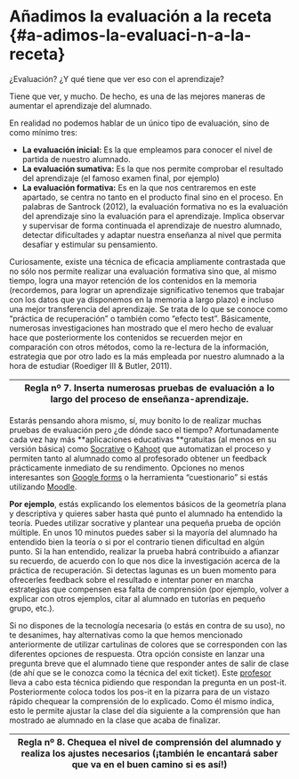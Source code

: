 # Añadimos la evaluación a la receta {#a-adimos-la-evaluaci-n-a-la-receta}

¿Evaluación? ¿Y qué tiene que ver eso con el aprendizaje?

Tiene que ver, y mucho. De hecho, es una de las mejores maneras de aumentar el aprendizaje del  alumnado.

En realidad no podemos hablar de un único tipo de evaluación, sino de como mínimo tres:

* **La evaluación inicial:**  Es la que empleamos para conocer el nivel de partida de nuestro alumnado.
* **La evaluación sumativa:** Es la que nos permite comprobar el resultado del aprendizaje \(el famoso examen final, por ejemplo\)
* **La evaluación formativa:** Es en la que nos centraremos en este apartado, se centra no tanto en el producto final sino en el proceso. En palabras de Santrock \(2012\), la evaluación formativa no es la evaluación del aprendizaje sino la evaluación para el aprendizaje. Implica observar y supervisar de forma continuada el aprendizaje de nuestro alumnado, detectar dificultades y adaptar nuestra enseñanza al nivel que permita desafiar  y estimular su pensamiento.

Curiosamente, existe una técnica de eficacia ampliamente contrastada que no sólo nos permite realizar una evaluación formativa sino que, al mismo tiempo, logra una mayor retención de los contenidos en la memoria \(recordemos, para lograr un aprendizaje significativo tenemos que trabajar con los datos que ya disponemos en la memoria a largo plazo\) e incluso una mejor transferencia del aprendizaje. Se trata de lo que se conoce como “práctica de recuperación” o también como “efecto test”. Básicamente, numerosas investigaciones han mostrado que el mero hecho de evaluar hace que posteriormente los contenidos se recuerden mejor en comparación con otros métodos, como la re-lectura de la información, estrategia que por otro lado es la más empleada por nuestro alumnado a la hora de estudiar \(Roediger III & Butler, 2011\).

| Regla nº 7. Inserta numerosas pruebas de evaluación a lo largo del proceso de enseñanza-aprendizaje. |
| --- |


Estarás pensando ahora mismo, sí, muy bonito lo de realizar muchas pruebas de evaluación pero ¿de dónde saco el tiempo? Afortunadamente cada vez hay más **aplicaciones educativas **gratuitas \(al menos en su versión básica\) como [Socrative](https://www.google.com/url?q=https://socrative.com/&sa=D&ust=1572945444159000) o [Kahoot](https://www.google.com/url?q=https://kahoot.com/&sa=D&ust=1572945444159000) que automatizan el proceso y permiten tanto al alumnado como al profesorado obtener un feedback prácticamente inmediato de su rendimento. Opciones no menos interesantes son [Google forms](https://www.google.com/url?q=https://docs.google.com/forms&sa=D&ust=1572945444160000) o la herramienta “cuestionario” si estás utilizando [Moodle](https://www.google.com/url?q=https://moodle.com/&sa=D&ust=1572945444160000).

**Por ejemplo**, estás explicando los elementos básicos de la geometría plana y descriptiva y quieres saber hasta qué punto el alumnado ha entendido la teoría. Puedes utilizar socrative y plantear una pequeña prueba de opción múltiple. En unos 10 minutos puedes saber si la mayoría del alumnado ha entendido bien la teoría o si por el contrario tienen dificultad en algún punto. Si la han entendido, realizar la prueba habrá contribuido a afianzar su recuerdo, de acuerdo con lo que nos dice la investigación acerca de la práctica de recuperación. Si detectas lagunas es un buen momento para ofrecerles feedback sobre el resultado e intentar poner en marcha estrategias que compensen esa falta de comprensión \(por ejemplo, volver a explicar con otros ejemplos, citar al alumnado en tutorías en pequeño grupo, etc.\).

Si no dispones de la tecnología necesaria \(o estás en contra de su uso\), no te desanimes, hay alternativas como la que hemos mencionado anteriormente de utilizar cartulinas de colores que se corresponden con las diferentes opciones de respuesta. Otra opción consiste en lanzar una pregunta breve que el alumnado tiene que responder antes de salir de clase \(de ahí que se le conozca como la técnica del exit ticket\). Este [profesor](https://www.google.com/url?q=https://www.youtube.com/watch?v%3Dm-RX-fVtSOM&sa=D&ust=1572945444161000) lleva a cabo esta técnica pidiendo que respondan la pregunta en un post-it. Posteriormente coloca todos los pos-it en la pizarra para de un vistazo rápido chequear la comprensión de lo explicado. Como él mismo indica, esto le permite ajustar la clase del día siguiente a la comprensión que han mostrado ae alumnado en la clase que acaba de finalizar.

| Regla nº 8. Chequea el nivel de comprensión del alumnado y realiza los ajustes necesarios \(¡también le encantará saber que va en el buen camino si es así!\) |
| --- |




